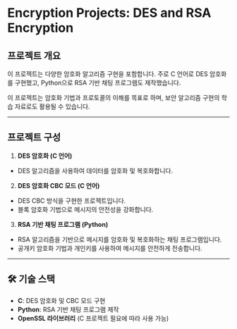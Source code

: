 # Encryption Projects: DES and RSA Encryption

##  **프로젝트 개요**

이 프로젝트는 다양한 암호화 알고리즘 구현을 포함합니다. 주로 C 언어로 DES 암호화를 구현했고, Python으로 RSA 기반 채팅 프로그램도 제작했습니다.

이 프로젝트는 암호화 기법과 프로토콜의 이해를 목표로 하며, 보안 알고리즘 구현의 학습 자료로도 활용될 수 있습니다.

---

##  **프로젝트 구성**

1. **DES 암호화 (C 언어)**
- DES 알고리즘을 사용하여 데이터를 암호화 및 복호화합니다.

2. **DES 암호화 CBC 모드 (C 언어)**
- DES CBC 방식을 구현한 프로젝트입니다.
- 블록 암호화 기법으로 메시지의 안전성을 강화합니다.

3. **RSA 기반 채팅 프로그램 (Python)**
- RSA 알고리즘을 기반으로 메시지를 암호화 및 복호화하는 채팅 프로그램입니다.
- 공개키 암호화 기법과 개인키를 사용하여 메시지를 안전하게 전송합니다.

---

## 🛠 **기술 스택**

- **C**: DES 암호화 및 CBC 모드 구현
- **Python**: RSA 기반 채팅 프로그램 제작
- **OpenSSL 라이브러리** (C 프로젝트 필요에 따라 사용 가능)
